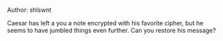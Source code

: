 Author: shlswnt

Caesar has left a you a note encrypted with his favorite cipher, but he seems to have jumbled things even further. Can you restore his message?
